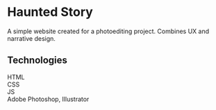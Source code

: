# Haunted Story
A simple website created for a photoediting project. Combines UX and narrative design.

## Technologies
HTML  
CSS  
JS  
Adobe Photoshop, Illustrator  
